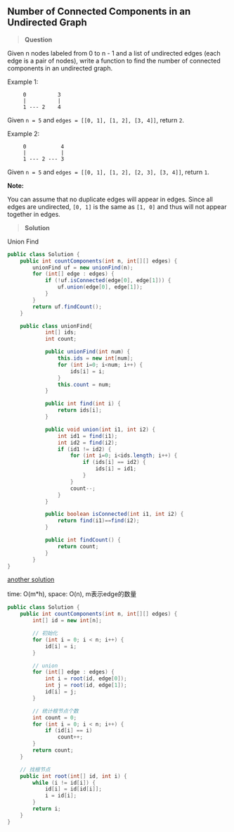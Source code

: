 ## Number of Connected Components in an Undirected Graph

>**Question**

Given n nodes labeled from 0 to n - 1 and a list of undirected edges (each edge is a pair of nodes), write a function to find the number of connected components in an undirected graph.

Example 1:
```
     0          3
     |          |
     1 --- 2    4
```
Given `n = 5` and `edges = [[0, 1], [1, 2], [3, 4]]`, return `2`.

Example 2:
```
     0           4
     |           |
     1 --- 2 --- 3
```
Given `n = 5` and `edges = [[0, 1], [1, 2], [2, 3], [3, 4]]`, return `1`.

**Note:**

You can assume that no duplicate edges will appear in edges. Since all edges are undirected, `[0, 1]` is the same as `[1, 0]` and thus will not appear together in edges.


>**Solution**

Union Find

```java
public class Solution {
    public int countComponents(int n, int[][] edges) {
        unionFind uf = new unionFind(n);
        for (int[] edge : edges) {
            if (!uf.isConnected(edge[0], edge[1])) {
                uf.union(edge[0], edge[1]);
            }
        }
        return uf.findCount();
    }

    public class unionFind{
            int[] ids;
            int count;

            public unionFind(int num) {
                this.ids = new int[num];
                for (int i=0; i<num; i++) {
                    ids[i] = i;
                }
                this.count = num;
            }

            public int find(int i) {
                return ids[i];
            }

            public void union(int i1, int i2) {
                int id1 = find(i1);
                int id2 = find(i2);
                if (id1 != id2) {
                    for (int i=0; i<ids.length; i++) {
                        if (ids[i] == id2) {
                            ids[i] = id1;
                        }
                    }
                    count--;
                }
            }

            public boolean isConnected(int i1, int i2) {
                return find(i1)==find(i2);
            }

            public int findCount() {
                return count;
            }
        }
}
```

[another solution](http://segmentfault.com/a/1190000004224298)

time: O(m*h), space: O(n), m表示edge的数量

```java
public class Solution {
    public int countComponents(int n, int[][] edges) {
        int[] id = new int[n];

        // 初始化
        for (int i = 0; i < n; i++) {
            id[i] = i;
        }

        // union
        for (int[] edge : edges) {              
            int i = root(id, edge[0]);
            int j = root(id, edge[1]);
            id[i] = j;
        }

        // 统计根节点个数
        int count = 0;
        for (int i = 0; i < n; i++) {
            if (id[i] == i)
                count++;
        }
        return count;
    }

    // 找根节点
    public int root(int[] id, int i) {
        while (i != id[i]) {
            id[i] = id[id[i]];
            i = id[i];
        }
        return i;
    }
}
```
